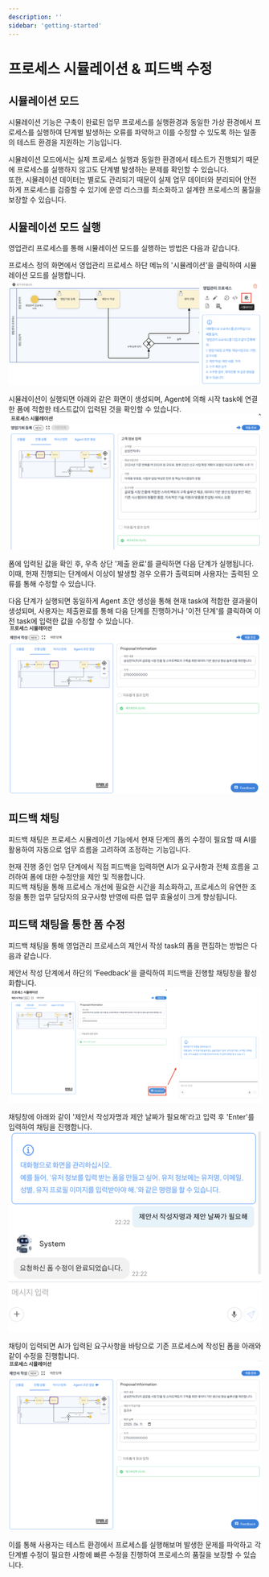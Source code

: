 ```yaml
---
description: ''
sidebar: 'getting-started'
---
```


# 프로세스 시뮬레이션 & 피드백 수정

## 시뮬레이션 모드

시뮬레이션 기능은 구축이 완료된 업무 프로세스를 실행환경과 동일한 가상 환경에서 프로세스를 실행하여 단계별 발생하는 오류를 파악하고 이를 수정할 수 있도록 하는 일종의 테스트 환경을 지원하는 기능입니다.

시뮬레이션 모드에서는 실제 프로세스 실행과 동일한 환경에서 테스트가 진행되기 때문에 프로세스를 실행하지 않고도 단계별 발생하는 문제를 확인할 수 있습니다. <br>
또한, 시뮬레이션 데이터는 별로도 관리되기 때문이 실제 업무 데이터와 분리되어 안전하게 프로세스를 검증할 수 있기에 운영 리스크를 최소화하고 설계한 프로세스의 품질을 보장할 수 있습니다.

## 시뮬레이션 모드 실행

영업관리 프로세스를 통해 시뮬레이션 모드를 실행하는 방법은 다음과 같습니다.

프로세스 정의 화면에서 영업관리 프로세스 하단 메뉴의 '시뮬레이션'을 클릭하여 시뮬레이션 모드를 실행합니다.
![](../../uengine-image/process-gpt/simulation-1.png)<br>

시뮬레이션이 실행되면 아래와 같은 화면이 생성되며, Agent에 의해 시작 task에 연결한 폼에 적합한 테스트값이 입력된 것을 확인할 수 있습니다.
![](../../uengine-image/process-gpt/simulation-2.png)<br>

폼에 입력된 값을 확인 후, 우측 상단 '제출 완료'를 클릭하면 다음 단계가 실행됩니다. 이때, 현재 진행되는 단계에서 이상이 발생할 경우 오류가 출력되며 사용자는 출력된 오류를 통해 수정할 수 있습니다.

다음 단계가 실행되면 동일하게 Agent 초안 생성을 통해 현재 task에 적합한 결과물이 생성되며, 사용자는 제출완료를 통해 다음 단계를 진행하거나 '이전 단계'를 클릭하여 이전 task에 입력한 값을 수정할 수 있습니다.
![](../../uengine-image/process-gpt/simulation-3.png)

## 피드백 채팅

피드백 채팅은 프로세스 시뮬레이션 기능에서 현재 단계의 폼의 수정이 필요할 때 AI를 활용하여 자동으로 업무 흐름을 고려하여 조정하는 기능입니다.<br>

현재 진행 중인 업무 단계에서 직접 피드백을 입력하면 AI가 요구사항과 전체 흐름을 고려하여 폼에 대한 수정안을 제안 및 적용합니다.<br>
피드백 채팅을 통해 프로세스 개선에 필요한 시간을 최소화하고, 프로세스의 유연한 조정을 통한 업무 담당자의 요구사항 반영에 따른 업무 효율성이 크게 향상됩니다.

## 피드택 채팅을 통한 폼 수정

피드백 채팅을 통해 영업관리 프로세스의 제안서 작성 task의 폼을 편집하는 방법은 다음과 같습니다.

제안서 작성 단계에서 하단의 'Feedback'을 클릭하여 피드백을 진행할 채팅창을 활성화합니다.
![](../../uengine-image/process-gpt/simulation-4.png)<br>

채팅창에 아래와 같이 '제안서 작성자명과 제안 날짜가 필요해'라고 입력 후 'Enter'를 입력하여 채팅을 진행합니다.
![](../../uengine-image/process-gpt/simulation-5.png)<br>

채팅이 입력되면 AI가 입력된 요구사항을 바탕으로 기존 프로세스에 작성된 폼을 아래와 같이 수정을 진행합니다.
![](../../uengine-image/process-gpt/simulation-6.png)<br>

이를 통해 사용자는 테스트 환경에서 프로세스를 실행해보며 발생한 문제를 파악하고 각 단계별 수정이 필요한 사항에 빠른 수정을 진행하여 프로세스의 품질을 보장할 수 있습니다.
